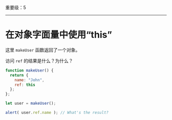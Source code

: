 重要级：5

---

# 在对象字面量中使用“this”

这里 `makeUser` 函数返回了一个对象。

访问 `ref` 的结果是什么？为什么？

```js
function makeUser() {
  return {
    name: "John",
    ref: this
  };
};

let user = makeUser();

alert( user.ref.name ); // What's the result?
```


